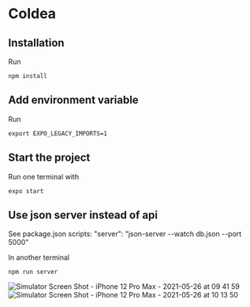 # CoIdea

## Installation

Run

    npm install
    
## Add environment variable

Run

    export EXPO_LEGACY_IMPORTS=1

## Start the project
Run one terminal with

    expo start

## Use json server instead of api
See package.json scripts: "server": "json-server --watch db.json --port 5000"

In another terminal

    npm run server

![Simulator Screen Shot - iPhone 12 Pro Max - 2021-05-26 at 09 41 59](https://user-images.githubusercontent.com/4534232/119634799-fee06000-be0a-11eb-8c87-9bb32061be87.png)
![Simulator Screen Shot - iPhone 12 Pro Max - 2021-05-26 at 10 13 50](https://user-images.githubusercontent.com/4534232/119634943-1ddef200-be0b-11eb-801a-3856886769d8.png)


